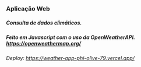 ### Aplicação Web 
##### Consulta de dados climáticos.
##### Feito em Javascript com o uso da OpenWeatherAPI. https://openweathermap.org/ 

###### Deploy: https://weather-app-phi-olive-79.vercel.app/


